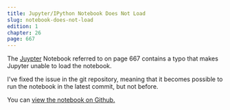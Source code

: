 ```yaml
---
title: Jupyter/IPython Notebook Does Not Load
slug: notebook-does-not-load
edition: 1
chapter: 26
page: 667
---
```

The [Juypter][Jupyter] Notebook referred to on page 667 contains a typo that
makes Jupyter unable to load the notebook.

I've fixed the issue in the git repository, meaning that it becomes possible to
run the notebook in the latest commit, but not before.

You can [view the notebook on Github.][Chapter 26 Notebook on Github]

[Chapter 26 Notebook on Github]: https://github.com/jambonrose/DjangoUnleashed-1.8/blob/master/Chapter_26_Optimizing_Database_Connections.ipynb
[Jupyter]: http://jupyter.org/

